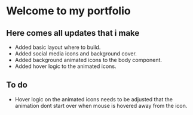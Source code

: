 # Welcome to my portfolio

## Here comes all updates that i make

- Added basic layout where to build.
- Added social media icons and background cover.
- Added background animated icons to the body component.
- Added hover logic to the animated icons.
  
## To do
- Hover logic on the animated icons needs to be adjusted that the animation dont start over when mouse is hovered away from the icon.
  
